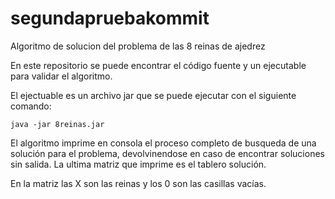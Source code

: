# segundapruebakommit
Algoritmo de solucion del problema de las 8 reinas de ajedrez

En este repositorio se puede encontrar el código fuente
y un ejecutable para validar el algoritmo.

El ejectuable es un archivo jar que se puede ejecutar con
el siguiente comando:

	java -jar 8reinas.jar

El algoritmo imprime en consola el proceso completo
de busqueda de una solución para el problema,
devolvinendose en caso de encontrar soluciones sin
salida.
La ultima matriz que imprime es el tablero solución.

En la matriz las X son las reinas y los 0 son las
casillas vacías.